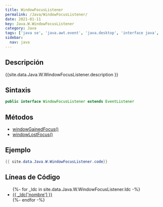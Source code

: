 ```yaml
---
title: WindowFocusListener
permalink: /Java/WindowFocusListener/
date: 2021-01-11
key: Java.W.WindowFocusListener
category: Java
tags: ['java se', 'java.awt.event', 'java.desktop', 'interface java', 'Java 1.4']
sidebar: 
  nav: java
---
```


## Descripción
{{site.data.Java.W.WindowFocusListener.description }}

## Sintaxis
~~~java
public interface WindowFocusListener extends EventListener
~~~

## Métodos
* [windowGainedFocus()](/Java/WindowFocusListener/windowGainedFocus/)
* [windowLostFocus()](/Java/WindowFocusListener/windowLostFocus/)

## Ejemplo
~~~java
{{ site.data.Java.W.WindowFocusListener.code}}
~~~

## Líneas de Código
<ul>
{%- for _ldc in site.data.Java.W.WindowFocusListener.ldc -%}
   <li>
       <a href="{{_ldc['url'] }}">{{ _ldc['nombre'] }}</a>
   </li>
{%- endfor -%}
</ul>
